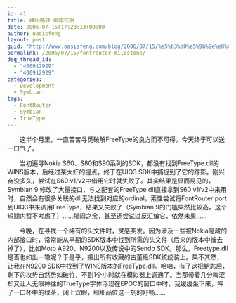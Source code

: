 ```yaml
---
id: 41
title: 峰回路转 柳暗花明
date: 2006-07-15T17:28:13+00:00
author: oasisfeng
layout: post
guid: 'http://www.oasisfeng.com/blog/2006/07/15/%e5%b3%b0%e5%9b%9e%e8%b7%af%e8%bd%ac-%e6%9f%b3%e6%9a%97%e8%8a%b1%e6%98%8e/'
permalink: /2006/07/15/fontrouter-milestone/
dsq_thread_id:
  - "400912929"
  - "400912929"
categories:
  - Development
  - Symbian
tags:
  - FontRouter
  - Symbian
  - TrueType
---
```

　　这半个月里，一直苦苦寻觅破解FreeType的良方而不可得，今天终于可以送一口气了。

　　当初遍寻Nokia S60、S80和S90系列的SDK，都没有找到FreeType.dll的WINS版本，后经过某大虾的提点，终于在UIQ3 SDK中捕捉到了它的踪影。刚兴奋没多久，尝试在S60 v1/v2中借用它时就失败了。其实结果是显而易见的，Symbian 9 修改了大量接口，与之配套的FreeType.dll直接拿到S60 v1/v2中来用时，自然会有很多关联的dll无法找到对应的ordinal。索性尝试将FontRouter port到UIQ3中来调用FreeType，结果又失败了（Symbian 9的门槛果然比较高，这个短期内暂不考虑了）……郁闷之余，甚至还尝试过反汇编它，依然未果……

　　今晚，在寻找一个稀有的头文件时，灵感突发。因为涉及一些被Nokia隐藏的内部接口时，常常能从早期的SDK版本中找到所需的头文件（后来的版本中被去掉了），比如Moto A920、N9200以及传说中的Sendo SDK。那么，Freetype.dll是否也如出一辙呢？于是乎，搬出所有收藏的古董级SDK统统装上。果不其然，让我在N9200 SDK中找到了WINS版本的FreeType.dll。哈哈，有了这把钥匙后，剩下的攻势自然势如破竹，不到1个小时就在模拟器上调通了。当那带着几分晦涩却又让人无限神往的TrueType字体浮现在EPOC的窗口中时，我缓缓坐下来，呷了一口杯中的绿茶，闭上双眼，细细品位这一刻的舒畅……